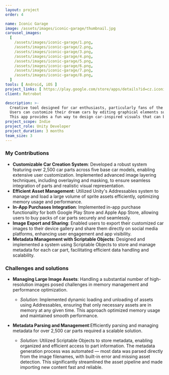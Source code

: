 ```yaml
---
layout: project
order: 4

name: Iconic Garage
image: /assets/images/iconic-garage/thumbnail.jpg
carousel_images:
  [
    /assets/images/iconic-garage/1.png,
    /assets/images/iconic-garage/2.png,
    /assets/images/iconic-garage/3.png,
    /assets/images/iconic-garage/4.png,
    /assets/images/iconic-garage/5.png,
    /assets/images/iconic-garage/6.png,
    /assets/images/iconic-garage/7.png,
    /assets/images/iconic-garage/8.png,
  ]
tools: [ Android, iOS ]
project_links: [ https://play.google.com/store/apps/details?id=cz.iconicgarage.design, https://apps.apple.com/us/app/iconic-garage/id1524606092 ]
client: Retrobot

description: >-
  Creative tool designed for car enthusiasts, particularly fans of the classic Mini Cooper. \n
  Users can customize their dream cars by editing graphical elements such as colors and styles to create unique avatars or wallpapers. \n
  This app provides a fun way to design car-inspired visuals that can be shared on social media or used for personal purposes like device backgrounds.
project_scope: Indie
project_role: Unity Developer
project_duration: 3 months
team_size: 3
---
```


### My Contributions

- **Customizable Car Creation System**: Developed a robust system featuring over 2,500 car parts across five base car models, enabling extensive user customization. Implemented advanced image layering techniques, including overlaying and masking, to ensure seamless integration of parts and realistic visual representation.
- **Efficient Asset Management**: Utilized Unity's Addressables system to manage and load a large volume of sprite assets efficiently, optimizing memory usage and performance.
- **In-App Purchases Integration**: Implemented in-app purchase functionality for both Google Play Store and Apple App Store, allowing users to buy packs of car parts securely and seamlessly.
- **Image Export and Sharing**: Enabled users to export their customized car images to their device gallery and share them directly on social media platforms, enhancing user engagement and app visibility.
- **Metadata Management with Scriptable Objects**: Designed and implemented a system using Scriptable Objects to store and manage metadata for each car part, facilitating efficient data handling and scalability.

### Challenges and solutions

- **Managing Large Image Assets**: Handling a substantial number of high-resolution images posed challenges in memory management and performance optimization.
  - _Solution_: Implemented dynamic loading and unloading of assets using Addressables, ensuring that only necessary assets are in memory at any given time. This approach optimized memory usage and maintained smooth performance.

- **Metadata Parsing and Management**:Efficiently parsing and managing metadata for over 2,500 car parts required a scalable solution.
  - _Solution_: Utilized Scriptable Objects to store metadata, enabling organized and efficient access to part information. The metadata generation process was automated — most data was parsed directly from the image filenames, with built-in error and missing asset detection. This significantly streamlined the asset pipeline and made importing new content fast and reliable.